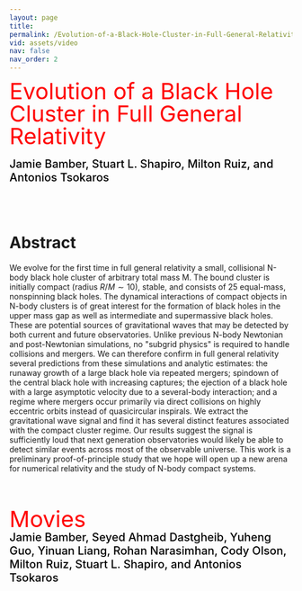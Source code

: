 ```yaml
---
layout: page
title: 
permalink: /Evolution-of-a-Black-Hole-Cluster-in-Full-General-Relativity/
vid: assets/video
nav: false
nav_order: 2
---
```


<div class="alert alert-block alert-success">
     <span style="color:red;font-weight:400;font-size:40px;line-height:1em">
        Evolution of a Black Hole Cluster in Full General Relativity
     </span>
     <br/><br/>
     <span style="color:black;font-weight:500;font-size:20px">
     Jamie Bamber, Stuart L. Shapiro, Milton Ruiz, and Antonios Tsokaros
     </span>
</div>


<!---
# <font color="green"> Jet like structures in low-mass binary neutron star merger remnants </font>
**Jamie Bamber, Antonios Tsokaros, Milton Ruiz, and Stuart L. Shapiro**

**Jamie Bamber,**<sup>1</sup> **Antonios Tsokaros,**<sup>1,2,3</sup> **Milton Ruiz,**<sup>4</sup> **and Stuart L. Shapiro**<sup>1,5</sup>

<sup>1</sup>*Department of Physics, University of Illinois at Urbana-Champaign, Urbana, IL 61801, USA*

<sup>2</sup>*National Center for Supercomputing Applications, University of Illinois at Urbana-Champaign, Urbana, IL 61801, USA*

<sup>3</sup>*Research Center for Astronomy and Applied Mathematics, Academy of Athens, Athens 11527, Greece*

<sup>4</sup>*Departament d’Astronomia i Astrofı́sica, Universitat de València, C/ Dr Moliner 50, 46100, Burjassot (València), Spain*

<sup>5</sup>*Department of Astronomy & NCSA, University of Illinois at Urbana-Champaign, Urbana, IL 61801, USA*
--->


<!--- Date: April 1, 2024   &emsp;&emsp; [arXiv:2405.03705](https://arxiv.org/abs/2405.03705)   --->
<br/><br/>


# Abstract 
We evolve for the first time in full general relativity a small, collisional
N-body black hole cluster of arbitrary total mass M. The bound cluster is
initially compact (radius $R/M \sim 10$), stable, and consists of 25 equal-mass,
nonspinning black holes. The dynamical interactions of compact objects in
N-body clusters is of great interest for the formation of black holes in the
upper mass gap as well as intermediate and supermassive black holes. These are
potential sources of gravitational waves that may be detected by both current
and future observatories. Unlike previous N-body Newtonian and post-Newtonian
simulations, no "subgrid physics" is required to handle collisions and mergers.
We can therefore confirm in full general relativity several predictions from
these simulations and analytic estimates: the runaway growth of a large black
hole via repeated mergers; spindown of the central black hole with increasing
captures; the ejection of a black hole with a large asymptotic velocity due to
a several-body interaction; and a regime where mergers occur primarily via
direct collisions on highly eccentric orbits instead of quasicircular
inspirals. We extract the gravitational wave signal and find it has several
distinct features associated with the compact cluster regime. Our results
suggest the signal is sufficiently loud that next generation observatories
would likely be able to detect similar events across most of the observable
universe. This work is a preliminary proof-of-principle study that we hope will
open up a new arena for numerical relativity and the study of N-body compact
systems.  

<br/><br/>

<!---
# Movies
**Nawaf Aldrees, Jamie Bamber, Jonah Doppelt, Yinuan Liang, Rohan Narasimhan, Milton Ruiz, Stuart L. Shapiro, Antonios Tsokaros, and Eric Yu**
<br/><br/>
--->

<div class="alert alert-block alert-info">
     <span style="color:red;font-weight:400;font-size:40px;line-height:1em">
        Movies
     </span>
     <br/>
     <span style="color:black;font-weight:500;font-size:20px">
     Jamie Bamber, Seyed Ahmad Dastgheib, Yuheng Guo, Yinuan Liang, Rohan Narasimhan, Cody Olson, Milton Ruiz, Stuart L. Shapiro, and Antonios Tsokaros
     </span>
</div>

<br/>







